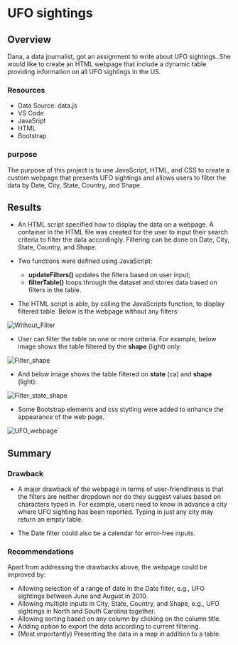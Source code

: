 # UFO sightings

## Overview

Dana, a data journalist, got an assignment to write about UFO sightings. She would like to create an HTML webpage that include a dynamic table providing information on all UFO sightings in the US.

### Resources

- Data Source: data.js
- VS Code
- JavaSript
- HTML
- Bootstrap 

### purpose

The purpose of this project is to use JavaScript, HTML, and CSS to create a custom webpage that presents UFO sightings and allows users to filter the data by Date, City, State, Country, and Shape.

## Results

- An HTML script specified how to display the data on a webpage. A container in the HTML file was created for the user to input their search criteria to filter the data accordingly. Filtering can be done on Date, City, State, Country, and Shape.

- Two functions were defined using JavaScript:
    - **updateFilters()** updates the filters based on user input;
    - **filterTable()** loops through the dataset and stores data based on filters in the table.
    
- The HTML script is able, by calling the JavaScripts function, to display filtered table. Below is the webpage without any filters:

![Without_Filter]()

- User can filter the table on one or more criteria. For example, below image shows the table filtered by the **shape** (light) only:

![Filter_shape]()

- And below image shows the table filtered on **state** (ca) and **shape** (light):

![Filter_state_shape]()

- Some Bootstrap elements and css stytling were added to enhance the appearance of the web page.

![UFO_webpage]()`


## Summary

### Drawback
- A major drawback of the webpage in terms of user-friendliness is that the filters are neither dropdown nor do they suggest values based on characters typed in. For example, users need to know in advance a city where UFO sighting has been reported. Typing in just any city may return an empty table.

- The Date filter could also be a calendar for error-free inputs.

### Recommendations
Apart from addressing the drawbacks above, the webpage could be improved by:
- Allowing selection of a range of date in the Date filter, e.g., UFO sightings between June and August in 2010.
- Allowing multiple inputs in City, State, Country, and Shape, e.g., UFO sightings in North and South Carolina together.
- Allowing sorting based on any column by clicking on the column title.
- Adding option to export the data according to current filtering.
- (Most importantly) Presenting the data in a map in addition to a table.